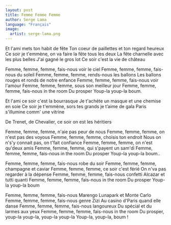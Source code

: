 ```yaml
---
layout: post
title: Femme Femme Femme
author: Serge Lama
language: "Français"
image:
  artist: serge-lama.png
---
```

Et l'ami mets ton habit de fête
Ton coeur de paillettes et ton regard heureux
Ce soir je t'emmène, on va faire la fête tous les deux
La fête charnelle avec les plus belles
J'ai gagné le gros lot
Ce soir c'est la vie de château

Femme, femme, femme, fais-nous voir le ciel
Femme, femme, femme, fais-nous du soleil
Femme, femme, femme, rends-nous les ballons
Les ballons rouges et ronds de notre enfance
Femme, femme, femme, fais-nous voir l'amour
Femme, femme, femme, sous son meilleur jour
Femme, femme, femme, fais-nous in the room
Du prosper Youp-la youp-la boum.

Et l'ami ce soir c'est la bourrasque
Je t'achète un masque et une chemise en soie
Ce soir je t'emmène, sors tes grands je t’aime de gala
Paris s'illumine comm' une vitrine


De Trenet, de Chevalier, ce soir on est les héritiers

Femme, femme, femme, n'aie pas peur de nous
Femme, femme, femme, on n'est pas des voyous
Femme, femme, femme, choisis ton endroit
Nous on n's'y connait pas, on t'fait confiance
Femme, femme, femme, on n'est qu'deux amis
Femme, femme, femme, qui s'payent un sam'di
Femme, femme, femme, fais-nous in the room
Du prosper Youp-la youp-la boum..

Femme, femme, femme, fais-nous robe du soir
Femme, femme, femme, champagne et caviar
Femme, femme, femme, ce soir c'est férié
On n'va pas regarder à la dépense
Femme, femme, femme, fais-nous confetti
Alcazar et tutti quanti
Femme, femme, femme, fais-nous in the room
Du prosper Youp-la youp-la boum

Femme, femme, femme, fais-nous Marengo
Lunapark et Monte Carlo
Femme, femme, femme, fais-nous genre Zizi
Au casino d'Paris quand elle danse
Femme, femme, femme, fais-nous langoureux
Du spécial et du larmes aux yeux
Femme, femme, femme, fais-nous in the room
Du prosper, youp-la youp-la, youp-la youp-la
Youp-la, youp-la, boum !
